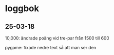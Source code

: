 loggbok
==============
25-03-18
---------

10,000:
ändrade poäng vid tre-par från 1500 till 600

pygame: 
fixade nedre text så att man ser den